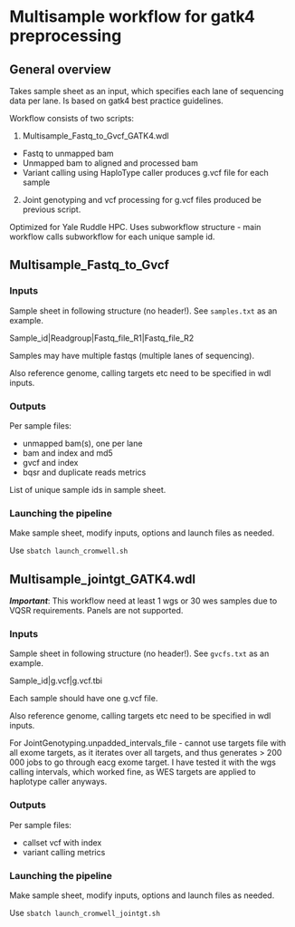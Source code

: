 # Multisample workflow for gatk4 preprocessing

## General overview

Takes sample sheet as an input, which specifies each lane of sequencing data per lane. Is based on gatk4 best practice guidelines. 

Workflow consists of two scripts:

1) Multisample_Fastq_to_Gvcf_GATK4.wdl
- Fastq to unmapped bam
- Unmapped bam to aligned and processed bam
- Variant calling using HaploType caller produces g.vcf file for each sample

2) Joint genotyping and vcf processing for g.vcf files produced be previous script.

Optimized for Yale Ruddle HPC. Uses subworkflow structure - main workflow calls subworkflow for each unique sample id. 


## Multisample_Fastq_to_Gvcf
### Inputs

Sample sheet in following structure (no header!). See `samples.txt` as an example.

Sample_id|Readgroup|Fastq_file_R1|Fastq_file_R2

Samples may have multiple fastqs (multiple lanes of sequencing).

Also reference genome, calling targets etc need to be specified in wdl inputs.

### Outputs

Per sample files:
- unmapped bam(s), one per lane
- bam and index and md5
- gvcf and index
- bqsr and duplicate reads metrics

List of unique sample ids in sample sheet.

### Launching the pipeline

Make sample sheet, modify inputs, options and launch files as needed.

Use `sbatch launch_cromwell.sh`

## Multisample_jointgt_GATK4.wdl

***Important***: This workflow need at least 1 wgs or 30 wes samples due to VQSR requirements. Panels are not supported. 

### Inputs

Sample sheet in following structure (no header!). See `gvcfs.txt` as an example.

Sample_id|g.vcf|g.vcf.tbi

Each sample should have one g.vcf file.

Also reference genome, calling targets etc need to be specified in wdl inputs.

For JointGenotyping.unpadded_intervals_file - cannot use targets file with all exome targets, as it iterates over all targets, and thus generates > 200 000 jobs to go through eacg exome target. I have tested it with the wgs calling intervals, which worked fine, as WES targets are applied to haplotype caller anyways. 

### Outputs

Per sample files:
- callset vcf with index
- variant calling metrics

### Launching the pipeline

Make sample sheet, modify inputs, options and launch files as needed.

Use `sbatch launch_cromwell_jointgt.sh`
